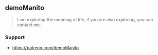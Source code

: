 ## demoManito
> I am exploring the meaning of life, if you are also exploring, you can contact me.

### Support
- https://patreon.com/demoManito
